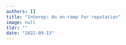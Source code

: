 ```yaml
---
authors: []
title: "Interep: An on-ramp for reputation"
image: null
tldr: ""
date: "2022-09-13"
---
```

